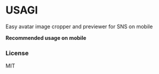 # USAGI

Easy avatar image cropper and previewer for SNS on mobile

**Recommended usage on mobile**

### License

MIT
